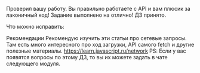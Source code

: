 Проверил вашу работу. Вы правильно работаете с API и вам плюсик за лаконичный код! Задание выполнено на отлично!
ДЗ принято.

Что можно исправить:


Рекомендации
Рекомендую изучить эти статьи про сетевые запросы. Там есть много интересного про ход загрузки, API  самого fetch и другие полезные материалы.
https://learn.javascript.ru/network
PS: Если у вас появятся вопросы по этому ДЗ, то вы их можете задать в чате следующего модуля.

